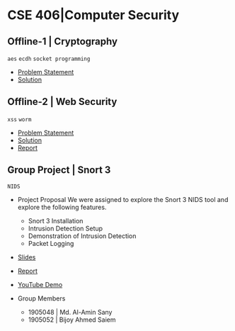 # CSE 406|Computer Security

## Offline-1 | Cryptography
`aes` `ecdh` `socket programming`
- [Problem Statement](/offline%201/spec.pdf)
- [Solution](/offline%201/1905052)

## Offline-2 | Web Security
`xss` `worm` 
- [Problem Statement](/offline%202/Assignment_2_Web_Security/CSE%20406%20Web%20Security%20Assignment.pdf)
- [Solution](/offline%202/1905052)
- [Report](/offline%202/1905052/1905052_report.pdf)

## Group Project | Snort 3
`NIDS`
- Project Proposal
We were assigned to explore the Snort 3 NIDS tool and explore the following features.
    - Snort 3 Installation
    - Intrusion Detection Setup
    - Demonstration of Intrusion Detection
    - Packet Logging
      
- [Slides](/Final%20Project%28Tool%3DNIDS%2CProject%3DSnort3%29/1905048_1905052_NIDS/1905048_1905052_NIDS_Slide.pptx)
- [Report](/Final%20Project%28Tool%3DNIDS%2CProject%3DSnort3%29/1905048_1905052_NIDS/1905048_1905052_NIDS_Report.pdf)
- [YouTube Demo](https://www.youtube.com/watch?v=jJlFsxcUqrE)
- Group Members
    - 1905048 | Md. Al-Amin Sany
    - 1905052 | Bijoy Ahmed Saiem

